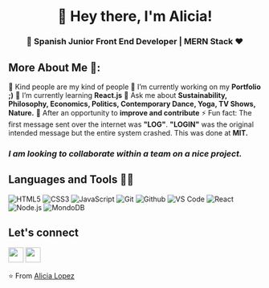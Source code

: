 <h1 align="center">👋 Hey there, I'm Alicia!</h1>
<h3 align="center">🚀 Spanish Junior Front End Developer | MERN Stack ♥ </h3>

## More About Me 👩:
 💜 Kind people are my kind of people
 🔭 I’m currently working on my **Portfolio ;)**
 🌱 I’m currently learning **React.js**
 💬 Ask me about **Sustainability, Philosophy, Economics, Politics, Contemporary Dance, Yoga, TV Shows, Nature.**
 👯 After an opportunity to **improve and contribute**
 ⚡ Fun fact: The first message sent over the internet was **"LOG"**. **"LOGIN"** was the original intended message but the entire system crashed. This was done at **MIT.**

### *I am looking to collaborate within a team on a nice project.*

## Languages and Tools 👩‍💻
![HTML5](https://img.shields.io/badge/-HTML5-000000?style=for-the-badge&logo=HTML5)
![CSS3](https://img.shields.io/badge/-CSS3-000000?style=for-the-badge&logo=CSS3)
![JavaScript](https://img.shields.io/badge/-JavaScript-000000?style=for-the-badge&logo=javascript)
![Git](http://img.shields.io/badge/-Git-000000?style=for-the-badge&logo=Git)
![Github](http://img.shields.io/badge/-Github-000000?style=for-the-badge&logo=Github&logoColor=green)
![VS Code](http://img.shields.io/badge/-VS%20Code-000000?style=for-the-badge&logo=Visual-studio-code&logoColor=blue)
![React](http://img.shields.io/badge/-React-000000?style=for-the-badge&logo=React&logoColor=blue)
![Node.js](http://img.shields.io/badge/-Nodejs-000000?style=for-the-badge&logo=Nodejs&logoColor=green)
![MondoDB](http://img.shields.io/badge/-MondoDB-000000?style=for-the-badge&logo=MondoDB&logoColor=blue)

## Let's connect
  <p>
    <a href="https://www.linkedin.com/in/aliciahl/" alt="Linkedin"><img src="https://github.com/nitish-awasthi/nitish-awasthi/blob/master/174857.png" width="30"></a>
    <a href="mailto:alicia.hl87@gmail.com" alt="Contact me"><img src="https://github.com/nitish-awasthi/nitish-awasthi/blob/master/gmail-512.webp" height="30"></a>
  </p>

⭐️ From [Alicia Lopez](https://github.com/AliLop)

